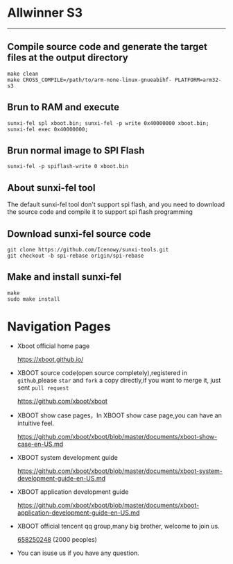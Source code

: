 # Allwinner S3

***

## Compile source code and generate the target files at the  output directory
```shell
make clean
make CROSS_COMPILE=/path/to/arm-none-linux-gnueabihf- PLATFORM=arm32-s3
```

## Brun to RAM and execute
```shell
sunxi-fel spl xboot.bin; sunxi-fel -p write 0x40000000 xboot.bin; sunxi-fel exec 0x40000000;
```

## Brun normal image to SPI Flash
```shell
sunxi-fel -p spiflash-write 0 xboot.bin
```

## About sunxi-fel tool

The default sunxi-fel tool don't support spi flash, and you need to download the source code and compile it to support spi flash programming

## Download sunxi-fel source code
```shell
git clone https://github.com/Icenowy/sunxi-tools.git
git checkout -b spi-rebase origin/spi-rebase
```

## Make and install sunxi-fel
```shell
make
sudo make install
```

# Navigation Pages

* Xboot official home page

  https://xboot.github.io/

* XBOOT source code(open source completely),registered in `github`,please `star` and `fork` a copy directly,if you want to merge it, just sent `pull request`

  https://github.com/xboot/xboot

* XBOOT show case pages，In XBOOT show case page,you can have an intuitive feel.

  https://github.com/xboot/xboot/blob/master/documents/xboot-show-case-en-US.md

* XBOOT system development guide

  https://github.com/xboot/xboot/blob/master/documents/xboot-system-development-guide-en-US.md

* XBOOT application development guide

  https://github.com/xboot/xboot/blob/master/documents/xboot-application-development-guide-en-US.md

* XBOOT official tencent qq group,many big brother, welcome to join us.

  [658250248](https://jq.qq.com/?_wv=1027&k=5BOkXYO) (2000 peoples)

* You can isuse us if you have any question.
